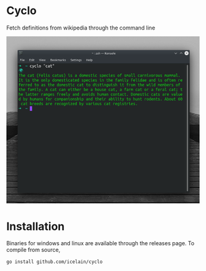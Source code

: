 # Cyclo
Fetch definitions from wikipedia through the command line

![alt text](https://github.com/Icelain/Cyclo/raw/main/images/s.png)

# Installation
Binaries for windows and linux are available through the releases page.
To compile from source,
```
go install github.com/icelain/cyclo 

